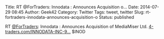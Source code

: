 Title: RT @ForTraders: Innodata : Announces Acquisition o...
Date: 2014-07-29 08:45
Author: Geek42
Category: Twitter
Tags: tweet, twitter
Slug: rt-fortraders-innodata-announces-acquisition-o
Status: published

RT [@ForTraders](http://twitter.com/ForTraders): Innodata : Announces
Acquisition of MediaMiser Ltd.
[4-traders.com/INNODATA-INC-9…](http://www.4-traders.com/INNODATA-INC-9692/news/Innodata--Announces-Acquisition-of-MediaMiser-Ltd-18810991/)
\$INOD

